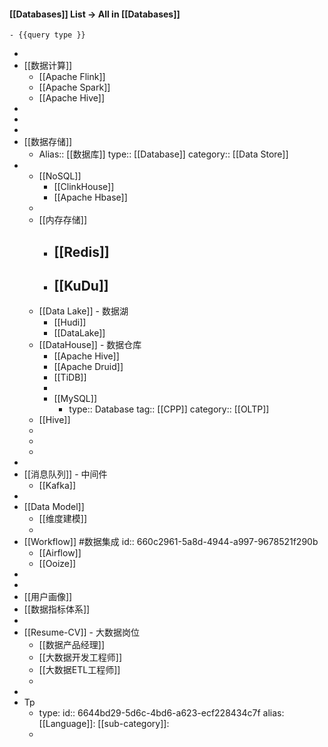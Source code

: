 #### [[Databases]] List  -> All in [[Databases]]
	- {{query type }}
-
- [[数据计算]]
	- [[Apache Flink]]
	- [[Apache Spark]]
	- [[Apache Hive]]
-
-
-
- [[数据存储]]
	- Alias:: [[数据库]]
	  type:: [[Database]]
	  category:: [[Data Store]]
-
	- [[NoSQL]]
		- [[ClinkHouse]]
		- [[Apache Hbase]]
	-
	- [[内存存储]]
		- [[Redis]]
			-
		- [[KuDu]]
			-
	- [[Data Lake]] - 数据湖
		- [[Hudi]]
		- [[DataLake]]
	- [[DataHouse]] - 数据仓库
		- [[Apache Hive]]
		- [[Apache Druid]]
		- [[TiDB]]
		-
		- [[MySQL]]
			- type:: Database
			  tag:: [[CPP]]
			  category:: [[OLTP]]
	- [[Hive]]
	-
	-
	-
-
- [[消息队列]] - 中间件
	- [[Kafka]]
-
- [[Data Model]]
	- [[维度建模]]
	-
- [[Workflow]] #数据集成
  id:: 660c2961-5a8d-4944-a997-9678521f290b
	- [[Airflow]]
	- [[Ooize]]
-
-
- [[用户画像]]
- [[数据指标体系]]
-
- [[Resume-CV]] - 大数据岗位
	- [[数据产品经理]]
	- [[大数据开发工程师]]
	- [[大数据ETL工程师]]
	-
-
- Tp
	- type: 
	  id:: 6644bd29-5d6c-4bd6-a623-ecf228434c7f
	  alias: 
	  [[Language]]: 
	  [[sub-category]]:
	-